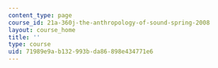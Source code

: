 ```yaml
---
content_type: page
course_id: 21a-360j-the-anthropology-of-sound-spring-2008
layout: course_home
title: ''
type: course
uid: 71989e9a-b132-993b-da86-898e434771e6
---
```

